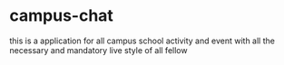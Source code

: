 # campus-chat
this is a application for all campus school activity and event with all the necessary and mandatory live style of all fellow
